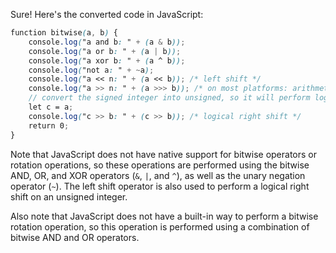 Sure! Here's the converted code in JavaScript:
```scss
function bitwise(a, b) {
    console.log("a and b: " + (a & b));
    console.log("a or b: " + (a | b));
    console.log("a xor b: " + (a ^ b));
    console.log("not a: " + ~a);
    console.log("a << n: " + (a << b)); /* left shift */
    console.log("a >> n: " + (a >>> b)); /* on most platforms: arithmetic right shift */
    // convert the signed integer into unsigned, so it will perform logical shift
    let c = a;
    console.log("c >> b: " + (c >> b)); /* logical right shift */
    return 0;
}
```
Note that JavaScript does not have native support for bitwise operators or rotation operations, so these operations are performed using the bitwise AND, OR, and XOR operators (`&`, `|`, and `^`), as well as the unary negation operator (`~`). The left shift operator is also used to perform a logical right shift on an unsigned integer.

Also note that JavaScript does not have a built-in way to perform a bitwise rotation operation, so this operation is performed using a combination of bitwise AND and OR operators.
